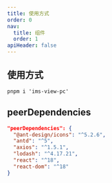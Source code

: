 ```yaml
---
title: 使用方式
order: 0
nav:
  title: 组件
  order: 1
apiHeader: false
---
```


## 使用方式

```shell
pnpm i 'ims-view-pc'
```

## peerDependencies

```JSON
"peerDependencies": {
  "@ant-design/icons": "^5.2.6",
  "antd": "^5",
  "axios": "^1.5.1",
  "lodash": "^4.17.21",
  "react": "^18",
  "react-dom": "^18"
}
```
